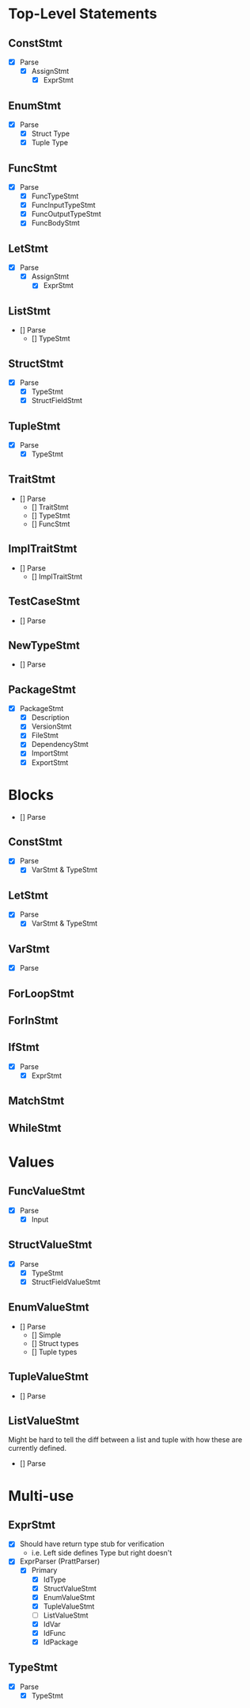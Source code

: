 
# Top-Level Statements

## ConstStmt
  - [x] Parse
    - [x] AssignStmt
      - [x] ExprStmt

## EnumStmt
  - [x] Parse
    - [x] Struct Type
    - [x] Tuple Type

## FuncStmt
  - [x] Parse
    - [x] FuncTypeStmt
    - [x] FuncInputTypeStmt
    - [x] FuncOutputTypeStmt
    - [x] FuncBodyStmt

## LetStmt
  - [x] Parse
    - [x] AssignStmt
      - [x] ExprStmt

## ListStmt
  - [] Parse
    - [] TypeStmt

## StructStmt
  - [x] Parse
    - [x] TypeStmt
    - [x] StructFieldStmt

## TupleStmt
  - [x] Parse
    - [x] TypeStmt

## TraitStmt
  - [] Parse
    - [] TraitStmt
    - [] TypeStmt
    - [] FuncStmt

## ImplTraitStmt
  - [] Parse
    - [] ImplTraitStmt

## TestCaseStmt
  - [] Parse

## NewTypeStmt
  - [] Parse

## PackageStmt
  - [x] PackageStmt
    - [x] Description
    - [x] VersionStmt
    - [x] FileStmt
    - [x] DependencyStmt
    - [x] ImportStmt
    - [x] ExportStmt

# Blocks
  - [] Parse

## ConstStmt
  - [x] Parse
    - [x] VarStmt & TypeStmt

## LetStmt
  - [x] Parse
    - [x] VarStmt & TypeStmt

## VarStmt
  - [x] Parse

## ForLoopStmt
## ForInStmt
## IfStmt
  - [x] Parse
    - [x] ExprStmt

## MatchStmt
## WhileStmt

# Values

## FuncValueStmt
  - [x] Parse
    - [x] Input

## StructValueStmt
  - [x] Parse
    - [x] TypeStmt
    - [x] StructFieldValueStmt

## EnumValueStmt
  - [] Parse
    - [] Simple
    - [] Struct types
    - [] Tuple types

## TupleValueStmt
  - [] Parse

## ListValueStmt
  Might be hard to tell the diff between a list and tuple
  with how these are currently defined.
  - [] Parse

# Multi-use

## ExprStmt
  - [x] Should have return type stub for verification
    - i.e. Left side defines Type but right doesn't
  - [x] ExprParser (PrattParser)
    - [x] Primary
        - [x] IdType
        - [x] StructValueStmt
        - [x] EnumValueStmt
        - [x] TupleValueStmt
        - [ ] ListValueStmt
      - [x] IdVar
      - [x] IdFunc
      - [x] IdPackage

## TypeStmt
  - [x] Parse
    - [x] TypeStmt
